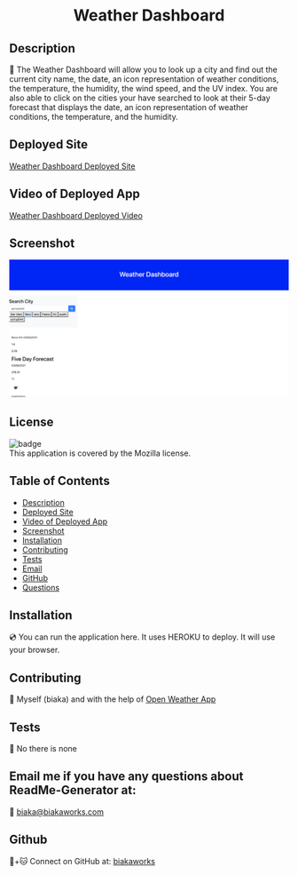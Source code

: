 <h1 align="center">Weather Dashboard</h1>



## Description
📖 The Weather Dashboard will allow you to look up a city and find out the current city name, the date, an icon representation of weather conditions, the temperature, the humidity, the wind speed, and the UV index.  You are also able to click on the cities your have searched to look at their 5-day forecast that displays the date, an icon representation of weather conditions, the temperature, and the humidity.

## Deployed Site
[Weather Dashboard Deployed Site](https://biakaworks.github.io/weather-dashboard/)

## Video of Deployed App
[Weather Dashboard Deployed Video](https://youtu.be/TYE3Gf2L8Xc)

## Screenshot
![Weather Dashboard Screenshot](./weatherdashboardpreview.png)

## License
![badge](https://img.shields.io/badge/license-Mozilla-brightgreen)
<br />
This application is covered by the Mozilla license. 

## Table of Contents
- [Description](#description)
- [Deployed Site](#deployedsite)
- [Video of Deployed App](#videoofdeployedapp)
- [Screenshot](#screenshot)
- [Installation](#installation)
- [Contributing](#contributing)
- [Tests](#tests)
- [Email](#email)
- [GitHub](#gitHub)
- [Questions](#questions)

## Installation
💿 You can run the application here.  It uses HEROKU to deploy. It will use your browser.

## Contributing
🤝 Myself (biaka) and with the help of [Open Weather App](https://img.shields.io/badge/license-Mozilla-brightgreen)

## Tests
🔬 No there is none

## Email me if you have any questions about ReadMe-Generator at:
📧 biaka@biakaworks.com

## Github
🐙+🐱 Connect on GitHub at: [biakaworks](https://github.com/biakaworks)